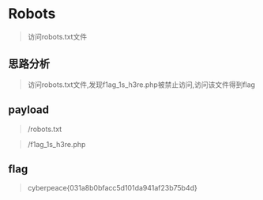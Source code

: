 # Robots

> 访问robots.txt文件

## 思路分析

> 访问robots.txt文件,发现f1ag_1s_h3re.php被禁止访问,访问该文件得到flag

## payload

> /robots.txt

> /f1ag_1s_h3re.php

## flag

> cyberpeace{031a8b0bfacc5d101da941af23b75b4d}